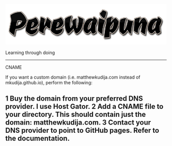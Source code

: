 <center><img src="perewaipuna.png"></center>

Learning through doing



---
CNAME

If you want a custom domain (i.e. matthewkudija.com instead of mkudija.github.io), perform the following:

1    Buy the domain from your preferred DNS provider. I use Host Gator.
2    Add a CNAME file to your directory. This should contain just the domain: matthewkudija.com.
3   Contact your DNS provider to point to GitHub pages. Refer to the documentation.
---
